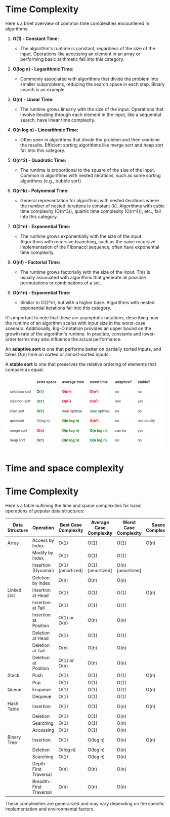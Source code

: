 # Time Complexity
Here's a brief overview of common time complexities encountered in algorithms:

1. **O(1) - Constant Time:**
   - The algorithm's runtime is constant, regardless of the size of the input. Operations like accessing an element in an array or performing basic arithmetic fall into this category.

2. **O(log n) - Logarithmic Time:**
   - Commonly associated with algorithms that divide the problem into smaller subproblems, reducing the search space in each step. Binary search is an example.

3. **O(n) - Linear Time:**
   - The runtime grows linearly with the size of the input. Operations that involve iterating through each element in the input, like a sequential search, have linear time complexity.

4. **O(n log n) - Linearithmic Time:**
   - Often seen in algorithms that divide the problem and then combine the results. Efficient sorting algorithms like merge sort and heap sort fall into this category.

5. **O(n^2) - Quadratic Time:**
   - The runtime is proportional to the square of the size of the input. Common in algorithms with nested iterations, such as some sorting algorithms (e.g., bubble sort).

6. **O(n^k) - Polynomial Time:**
   - General representation for algorithms with nested iterations where the number of nested iterations is constant (k). Algorithms with cubic time complexity (O(n^3)), quartic time complexity (O(n^4)), etc., fall into this category.

7. **O(2^n) - Exponential Time:**
   - The runtime grows exponentially with the size of the input. Algorithms with recursive branching, such as the naive recursive implementation of the Fibonacci sequence, often have exponential time complexity.

8. **O(n!) - Factorial Time:**
   - The runtime grows factorially with the size of the input. This is usually associated with algorithms that generate all possible permutations or combinations of a set.

9. **O(n^n) - Exponential Time:**
   - Similar to O(2^n), but with a higher base. Algorithms with nested exponential iterations fall into this category.

It's important to note that these are asymptotic notations, describing how the runtime of an algorithm scales with input size in the worst-case scenario. Additionally, Big-O notation provides an upper bound on the growth rate of the algorithm's runtime. In practice, constants and lower-order terms may also influence the actual performance.


An **adaptive sort** is one that performs better on partially sorted inputs, and takes O(n) time on sorted or almost-sorted inputs.

A **stable sort** is one that preserves the relative ordering of elements that compare as equal.

![Time Complexity](./timeComplexity.png)


# Time and space complexity

# Time Complexity
Here's a table outlining the time and space complexities for basic operations of popular data structures:

| Data Structure | Operation               | Best Case Complexity | Average Case Complexity | Worst Case Complexity | Space Complexity |
|----------------|-------------------------|----------------------|-------------------------|------------------------|------------------|
| Array          | Access by Index         | O(1)                 | O(1)                    | O(1)                   | O(n)             |
|                | Modify by Index         | O(1)                 | O(1)                    | O(1)                   |                  |
|                | Insertion (Dynamic)     | O(1) [amortized]     | O(1) [amortized]        | O(n) [amortized]       |                  |
|                | Deletion by Index       | O(n)                 | O(n)                    | O(n)                   |                  |
| Linked List    | Insertion at Head       | O(1)                 | O(1)                    | O(1)                   | O(n)             |
|                | Insertion at Tail       | O(1)                 | O(1)                    | O(1)                   |                  |
|                | Insertion at Position   | O(1) or O(n)         | O(n)                    | O(n)                   |                  |
|                | Deletion at Head        | O(1)                 | O(1)                    | O(1)                   |                  |
|                | Deletion at Tail        | O(n)                 | O(n)                    | O(n)                   |                  |
|                | Deletion at Position    | O(1) or O(n)         | O(n)                    | O(n)                   |                  |
| Stack          | Push                    | O(1)                 | O(1)                    | O(1)                   | O(n)             |
|                | Pop                     | O(1)                 | O(1)                    | O(1)                   |                  |
| Queue          | Enqueue                 | O(1)                 | O(1)                    | O(1)                   | O(n)             |
|                | Dequeue                 | O(1)                 | O(1)                    | O(1)                   |                  |
| Hash Table     | Insertion               | O(1)                 | O(1)                    | O(n)                   | O(n)             |
|                | Deletion                | O(1)                 | O(1)                    | O(n)                   |                  |
|                | Searching               | O(1)                 | O(1)                    | O(n)                   |                  |
|                | Accessing               | O(1)                 | O(1)                    | O(n)                   |                  |
| Binary Tree    | Insertion               | O(1)                 | O(log n)                | O(n)                   | O(n)             |
|                | Deletion                | O(log n)             | O(log n)                | O(n)                   |                  |
|                | Searching               | O(1)                 | O(log n)                | O(n)                   |                  |
|                | Depth-First Traversal   | O(n)                 | O(n)                    | O(n)                   |                  |
|                | Breadth-First Traversal | O(n)                 | O(n)                    | O(n)                   |                  |

These complexities are generalized and may vary depending on the specific implementation and environmental factors.
